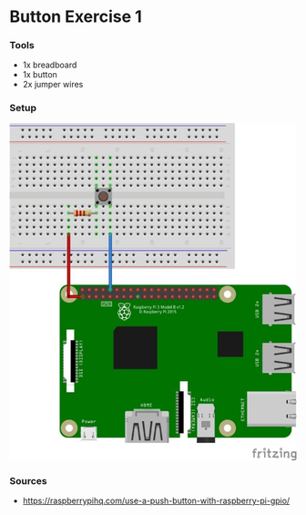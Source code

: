 # Button Exercise 1

### Tools

* 1x breadboard
* 1x button
* 2x jumper wires


### Setup

![Button Setup](help01.jpg)


### Sources

* https://raspberrypihq.com/use-a-push-button-with-raspberry-pi-gpio/
